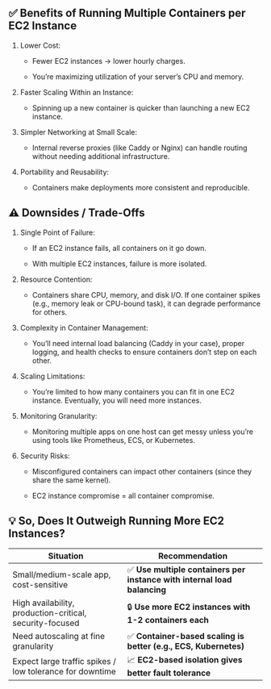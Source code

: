 ## ✅ Benefits of Running Multiple Containers per EC2 Instance
1. Lower Cost:

    - Fewer EC2 instances → lower hourly charges.

    - You’re maximizing utilization of your server’s CPU and memory.

2. Faster Scaling Within an Instance:

    - Spinning up a new container is quicker than launching a new EC2 instance.

3. Simpler Networking at Small Scale:

    - Internal reverse proxies (like Caddy or Nginx) can handle routing without needing additional infrastructure.

4. Portability and Reusability:

    - Containers make deployments more consistent and reproducible.

## ⚠️ Downsides / Trade-Offs
1. Single Point of Failure:

    - If an EC2 instance fails, all containers on it go down.

    - With multiple EC2 instances, failure is more isolated.

2. Resource Contention:

    - Containers share CPU, memory, and disk I/O. If one container spikes (e.g., memory leak or CPU-bound task), it can degrade performance for others.

3. Complexity in Container Management:

    - You’ll need internal load balancing (Caddy in your case), proper logging, and health checks to ensure containers don’t step on each other.

4. Scaling Limitations:

    - You’re limited to how many containers you can fit in one EC2 instance. Eventually, you will need more instances.

5. Monitoring Granularity:

    - Monitoring multiple apps on one host can get messy unless you’re using tools like Prometheus, ECS, or Kubernetes.

6. Security Risks:

    - Misconfigured containers can impact other containers (since they share the same kernel).

    - EC2 instance compromise = all container compromise.

## 💡 So, Does It Outweigh Running More EC2 Instances?

| Situation                                                | Recommendation                                                          |
| -------------------------------------------------------- | ----------------------------------------------------------------------- |
| Small/medium-scale app, cost-sensitive                   | ✅ **Use multiple containers per instance with internal load balancing** |
| High availability, production-critical, security-focused | 🔒 **Use more EC2 instances with 1-2 containers each**                  |
| Need autoscaling at fine granularity                     | ✅ **Container-based scaling is better (e.g., ECS, Kubernetes)**         |
| Expect large traffic spikes / low tolerance for downtime | 📈 **EC2-based isolation gives better fault tolerance**                 |
